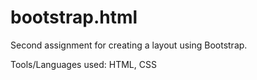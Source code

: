 # bootstrap.html

Second assignment for creating a layout using Bootstrap.

Tools/Languages used: HTML, CSS

